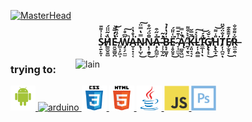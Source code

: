[![MasterHead](https://www.teahub.io/photos/full/11-110881_serial-experiments-lain-pixel-art.gif)](https://www.google.fr)

<h3 align="center">S̷͔̱̙͍̩̍͗͗͌̄H̸͇̼̬̱̻̏̽̃̈̈́E̵͍̬̳̬̪̔̓̅̄͝ ̸͚͕̗͖͕̀̈́̎̑̓W̵̡̠̗̼̫̋͆̊̚͠A̶̬̟͙͔͔͗̊̔̍͘N̷̢̹̺͕̿̔̿̈͜͠N̷̨͎̯̥̄̑̈́̋̊͜A̶̧̙̪͚͕̅̽̋͒͘ ̴̹̹̲̣̰͂̉͂͘̚B̵̨͓̻̥̩̍̓̔̓̉Ë̴͔̥̤̥͑̎̈́͘͜ ̴̞̘̼̫͉̑͗͊̄̿Ą̸̪̥͖̺́̄̍̿̚ ̴̰̣͍̖̼̊̀̀͒͌K̶̘͈̘͉̣͆̆̅̌̚Ļ̴͎̯̲͇̽̀̽̕͠Ḯ̵̛̫̲̹̩́̚͝ͅG̸̢̢̛̝̝͛̌́̕͜H̵̢̢̲̟̱̎̾͌͘͝Ț̸̹̪͍̓̐̈́̌̈ͅE̸̞̫̥͓̓̄̄͒͊͜Ř̶͖̼̯̠͉̇͌̐̐</h3>

<img align="right" alt="lain" width="400" src="https://i.pinimg.com/originals/1c/65/1d/1c651dde79663de75d0758623752b251.gif" href="https://www.google.fr">

<!-- <p align="left"> <img src="https://komarev.com/ghpvc/?username=mortuaire&label=Profile%20views&color=0e75b6&style=flat" alt="mortuaire" /> </p>

<p align="left"> <a href="https://github.com/ryo-ma/github-profile-trophy"><img src="https://github-profile-trophy.vercel.app/?username=mortuaire" alt="mortuaire" /></a> </p> -->

<h3 align="left">trying to:</h3>
<p align="left"> <a href="https://developer.android.com" target="_blank" rel="noreferrer"> <img src="https://raw.githubusercontent.com/devicons/devicon/master/icons/android/android-original-wordmark.svg" alt="android" width="40" height="40"/> </a> <a href="https://www.arduino.cc/" target="_blank" rel="noreferrer"> <img src="https://cdn.worldvectorlogo.com/logos/arduino-1.svg" alt="arduino" width="40" height="40"/> </a> <a href="https://www.w3schools.com/css/" target="_blank" rel="noreferrer"> <img src="https://raw.githubusercontent.com/devicons/devicon/master/icons/css3/css3-original-wordmark.svg" alt="css3" width="40" height="40"/> </a> <a href="https://www.w3.org/html/" target="_blank" rel="noreferrer"> <img src="https://raw.githubusercontent.com/devicons/devicon/master/icons/html5/html5-original-wordmark.svg" alt="html5" width="40" height="40"/> </a> <a href="https://www.java.com" target="_blank" rel="noreferrer"> <img src="https://raw.githubusercontent.com/devicons/devicon/master/icons/java/java-original.svg" alt="java" width="40" height="40"/> </a> <a href="https://developer.mozilla.org/en-US/docs/Web/JavaScript" target="_blank" rel="noreferrer"> <img src="https://raw.githubusercontent.com/devicons/devicon/master/icons/javascript/javascript-original.svg" alt="javascript" width="40" height="40"/> </a> <a href="https://www.photoshop.com/en" target="_blank" rel="noreferrer"> <img src="https://raw.githubusercontent.com/devicons/devicon/master/icons/photoshop/photoshop-line.svg" alt="photoshop" width="40" height="40"/> </a> </p>

<!-- <p><img align="left" src="https://github-readme-stats.vercel.app/api/top-langs?username=mortuaire&show_icons=true&locale=en&layout=compact" alt="mortuaire" /></p>

<p>&nbsp;<img align="center" src="https://github-readme-stats.vercel.app/api?username=mortuaire&show_icons=true&locale=en" alt="mortuaire" /></p>

<p><img align="center" src="https://github-readme-streak-stats.herokuapp.com/?user=mortuaire&" alt="mortuaire" /></p> -->
